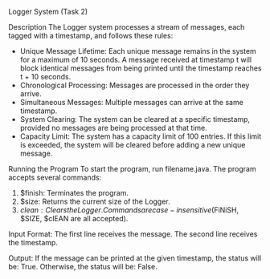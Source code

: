 Logger System (Task 2)

Description
The Logger system processes a stream of messages, each tagged with a timestamp, and follows these rules:

* Unique Message Lifetime: Each unique message remains in the system for a maximum of 10 seconds. A message received at timestamp t will block identical messages from being printed until the timestamp reaches t + 10 seconds.
* Chronological Processing: Messages are processed in the order they arrive.
* Simultaneous Messages: Multiple messages can arrive at the same timestamp.
* System Clearing: The system can be cleared at a specific timestamp, provided no messages are being processed at that time.
* Capacity Limit: The system has a capacity limit of 100 entries. If this limit is exceeded, the system will be cleared before adding a new unique message.


Running the Program
To start the program, run filename.java. The program accepts several commands:

1. $finish: Terminates the program.
2. $size: Returns the current size of the Logger.
3. $clean: Clears the Logger.
Commands are case-insensitive ($FiNiSH, $SIZE, $clEAN are all accepted).


Input Format:
The first line receives the message.
The second line receives the timestamp.

Output:
If the message can be printed at the given timestamp, the status will be: True. Otherwise, the status will be: False.
